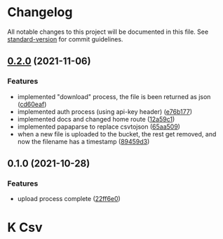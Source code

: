 # Changelog

All notable changes to this project will be documented in this file. See [standard-version](https://github.com/conventional-changelog/standard-version) for commit guidelines.

## [0.2.0](https://github.com/AnthonyLzq/k-csv/compare/v0.1.0...v0.2.0) (2021-11-06)


### Features

* implemented "download" process, the file is been returned as json ([cd60eaf](https://github.com/AnthonyLzq/k-csv/commit/cd60eaf36d09baaf79ba9321e0e0843f9c609401))
* implemented auth process (using api-key header) ([e76b177](https://github.com/AnthonyLzq/k-csv/commit/e76b177a1c36f78f9ca96f9c51295a3769a8023a))
* implemented docs and changed home route ([12a59c1](https://github.com/AnthonyLzq/k-csv/commit/12a59c184fd02687b79502c407b13e8364fc7ace))
* implemented papaparse to replace csvtojson ([65aa509](https://github.com/AnthonyLzq/k-csv/commit/65aa509fde61aff1d9d85435b74e97ed6c58beb6))
* when a new file is uploaded to the bucket, the rest get removed, and now the filename has a timestamp ([89459d3](https://github.com/AnthonyLzq/k-csv/commit/89459d3e3ce533137a6b0fc75410a9833a9057db))

## 0.1.0 (2021-10-28)


### Features

* upload process complete ([22ff6e0](https://github.com/AnthonyLzq/k-csv/commit/22ff6e0f9d6b70506526c5bba45973e53d250f6b))

# K Csv